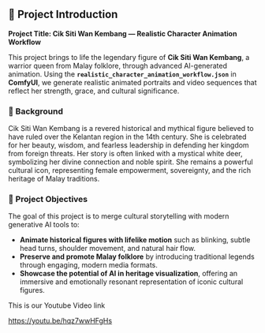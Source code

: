 ## 🔰 Project Introduction

**Project Title: Cik Siti Wan Kembang — Realistic Character Animation Workflow**

This project brings to life the legendary figure of **Cik Siti Wan Kembang**, a warrior queen from Malay folklore, through advanced AI-generated animation. Using the **`realistic_character_animation_workflow.json`** in **ComfyUI**, we generate realistic animated portraits and video sequences that reflect her strength, grace, and cultural significance.

### 📖 Background

Cik Siti Wan Kembang is a revered historical and mythical figure believed to have ruled over the Kelantan region in the 14th century. She is celebrated for her beauty, wisdom, and fearless leadership in defending her kingdom from foreign threats. Her story is often linked with a mystical white deer, symbolizing her divine connection and noble spirit. She remains a powerful cultural icon, representing female empowerment, sovereignty, and the rich heritage of Malay traditions.

### 🎯 Project Objectives

The goal of this project is to merge cultural storytelling with modern generative AI tools to:

* **Animate historical figures with lifelike motion** such as blinking, subtle head turns, shoulder movement, and natural hair flow.
* **Preserve and promote Malay folklore** by introducing traditional legends through engaging, modern media formats.
* **Showcase the potential of AI in heritage visualization**, offering an immersive and emotionally resonant representation of iconic cultural figures.

This is our Youtube Video link

https://youtu.be/hqz7wwHFgHs
